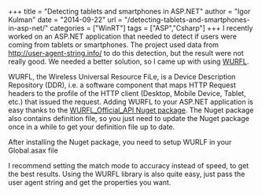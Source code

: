 +++
title = "Detecting tablets and smartphones in ASP.NET"
author = "Igor Kulman"
date = "2014-09-22"
url = "/detecting-tablets-and-smartphones-in-asp-net/"
categories = ["WinRT"]
tags = ["ASP","Csharp"]
+++
I recently worked on an ASP.NET application that needed to detect if users were coming from tablets or smartphones. The project used data from <http://user-agent-string.info/> to do this detection, but the result were not really good. We needed a better solution, so I came up with using [WURFL][1].

WURFL, the Wireless Universal Resource FiLe, is a Device Description Repository (DDR), i.e. a software component that maps HTTP Request headers to the profile of the HTTP client (Desktop, Mobile Device, Tablet, etc.) that issued the request. Adding WURFL to your ASP.NET application is easy thanks to the [WURFL\_Official\_API Nuget package][2]. The Nuget package also contains definition file, so you just need to update the Nuget package once in a while to get your definition file up to date.

<!--more-->

After installing the Nuget package, you need to setup WURLF in your Global.asax file

<script src="https://gist.github.com/igorkulman/dc65bf6d68aec59d57e2.js?file=wurlf_setup.cs"></script>

I recommend setting the match mode to accuracy instead of speed, to get the best results. Using the WURFL library is also quite easy, just pass the user agent string and get the properties you want.

<script src="https://gist.github.com/igorkulman/dc65bf6d68aec59d57e2.js?file=wurfl_usage.cs"></script>

 [1]: http://wurfl.sourceforge.net/
 [2]: https://www.nuget.org/packages/WURFL_Official_API/
